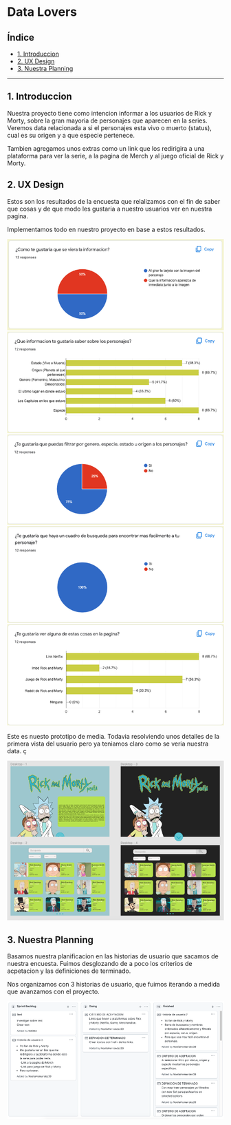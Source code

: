 # Data Lovers

## Índice

* [1. Introduccion](#1-introduccion)
* [2. UX Design](#2-ux-design)
* [3. Nuestra Planning](#3-nuestra-planning)


***

## 1. Introduccion
Nuestra proyecto tiene como intencion informar a los usuarios de Rick y Morty, sobre la gran mayoria de personajes que aparecen en la series. 
Veremos data relacionada a si el personajes esta vivo o muerto (status), cual es su origen y a que especie pertenece.

Tambien agregamos unos extras como un link que los redirigira a una plataforma para ver la serie, a la pagina de Merch y al juego oficial de Rick y Morty. 

## 2. UX Design
Estos son los resultados de la encuesta que relalizamos con el fin de saber que cosas y de que modo les gustaria a nuestro usuarios ver en nuestra pagina.

Implementamos todo en nuestro proyecto en base a estos resultados. 

![json-interfaz](showInfo.png)
![json-interfaz](typesOfFilter.png)
![json-interfaz](filtercharacter.png)
![json-interfaz](showcharacter.png)
![json-interfaz](extras.png)

Este es nuesto prototipo de media. Todavia resolviendo unos detalles de la primera vista del usuario pero ya teniamos claro como se veria nuestra data. ç

![json-interfaz](figmaPrototype.png)
## 3. Nuestra Planning
Basamos nuestra planificacion en las historias de usuario que sacamos de nuestra encuesta. Fuimos desglozando de a poco los criterios de acpetacion y las definiciones de terminado. 

Nos organizamos con 3 historias de usuario, que fuimos iterando a medida que avanzamos con el proyecto. 

![json-interfaz](planning.png)
